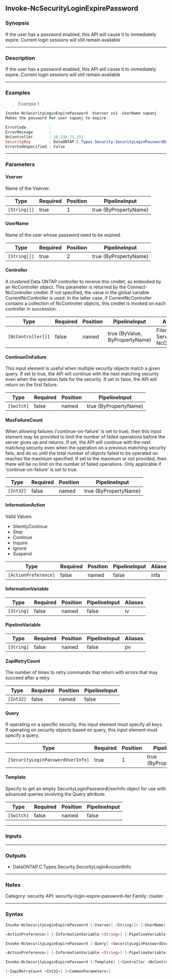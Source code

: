 Invoke-NcSecurityLoginExpirePassword
------------------------------------

### Synopsis
If the user has a password enabled, this API will cause it to immediately expire. Current login sessions will still remain available

---

### Description

If the user has a password enabled, this API will cause it to immediately expire. Current login sessions will still remain available

---

### Examples
> Example 1

```PowerShell
Invoke-NcSecurityLoginExpirePassword -Vserver vs1 -UserName sapanj
Makes the password for user sapanj to expire

ErrorCode          :
ErrorMessage       :
NcController       : 10.238.73.251
SecurityKey        : DataONTAP.C.Types.Security.SecurityLoginPasswordUserInfo
ErrorCodeSpecified : False

```

---

### Parameters
#### **Vserver**
Name of the Vserver.

|Type        |Required|Position|PipelineInput        |
|------------|--------|--------|---------------------|
|`[String[]]`|true    |1       |true (ByPropertyName)|

#### **UserName**
Name of the user whose password need to be expired.

|Type        |Required|Position|PipelineInput        |
|------------|--------|--------|---------------------|
|`[String[]]`|true    |2       |true (ByPropertyName)|

#### **Controller**
A clustered Data ONTAP controller to receive this cmdlet, as embodied by an NcController object.  This parameter is returned by the Connect-NcController cmdlet.  If not specified, the value in the global variable CurrentNcController is used.  In the latter case, if CurrentNcController contains a collection of NcController objects, this cmdlet is invoked on each controller in succession.

|Type              |Required|Position|PipelineInput                 |Aliases                          |
|------------------|--------|--------|------------------------------|---------------------------------|
|`[NcController[]]`|false   |named   |true (ByValue, ByPropertyName)|Filer<br/>Server<br/>NcController|

#### **ContinueOnFailure**
This input element is useful when multiple security objects match a given query. If set to true, the API will continue with the next matching security even when the operation fails for the security. If set to false, the API will return on the first failure.

|Type      |Required|Position|PipelineInput        |
|----------|--------|--------|---------------------|
|`[Switch]`|false   |named   |true (ByPropertyName)|

#### **MaxFailureCount**
When allowing failures ('continue-on-failure' is set to true), then this input element may be provided to limit the number of failed operations before the server gives up and returns. If set, the API will continue with the next matching security even when the operation on a previous matching security fails, and do so until the total number of objects failed to be operated on reaches the maximum specified. If set to the maximum or not provided, then there will be no limit on the number of failed operations. Only applicable if 'continue-on-failure' is set to true.

|Type     |Required|Position|PipelineInput        |
|---------|--------|--------|---------------------|
|`[Int32]`|false   |named   |true (ByPropertyName)|

#### **InformationAction**

Valid Values:

* SilentlyContinue
* Stop
* Continue
* Inquire
* Ignore
* Suspend

|Type                |Required|Position|PipelineInput|Aliases|
|--------------------|--------|--------|-------------|-------|
|`[ActionPreference]`|false   |named   |false        |infa   |

#### **InformationVariable**

|Type      |Required|Position|PipelineInput|Aliases|
|----------|--------|--------|-------------|-------|
|`[String]`|false   |named   |false        |iv     |

#### **PipelineVariable**

|Type      |Required|Position|PipelineInput|Aliases|
|----------|--------|--------|-------------|-------|
|`[String]`|false   |named   |false        |pv     |

#### **ZapiRetryCount**
The number of times to retry commands that return with errors that may succeed after a retry

|Type     |Required|Position|PipelineInput|
|---------|--------|--------|-------------|
|`[Int32]`|false   |named   |false        |

#### **Query**
If operating on a specific security, this input element must specify all keys. If operating on security objects based on query, this input element must specify a query.

|Type                             |Required|Position|PipelineInput        |
|---------------------------------|--------|--------|---------------------|
|`[SecurityLoginPasswordUserInfo]`|true    |1       |true (ByPropertyName)|

#### **Template**
Specify to get an empty SecurityLoginPasswordUserInfo object for use with advanced queries involving the Query attribute.

|Type      |Required|Position|PipelineInput|
|----------|--------|--------|-------------|
|`[Switch]`|false   |named   |false        |

---

### Inputs

---

### Outputs
* DataONTAP.C.Types.Security.SecurityLoginAccountInfo

---

### Notes
Category: security
API: security-login-expire-password-iter
Family: cluster

---

### Syntax
```PowerShell
Invoke-NcSecurityLoginExpirePassword [-Vserver] <String[]> [-UserName] <String[]> [-Controller <NcController[]>] [-ContinueOnFailure] [-MaxFailureCount <Int32>] [-InformationAction 
```
```PowerShell
<ActionPreference>] [-InformationVariable <String>] [-PipelineVariable <String>] [-ZapiRetryCount <Int32>] [<CommonParameters>]
```
```PowerShell
Invoke-NcSecurityLoginExpirePassword [-Query] <SecurityLoginPasswordUserInfo> [-Controller <NcController[]>] [-ContinueOnFailure] [-MaxFailureCount <Int32>] [-InformationAction 
```
```PowerShell
<ActionPreference>] [-InformationVariable <String>] [-PipelineVariable <String>] [-ZapiRetryCount <Int32>] [<CommonParameters>]
```
```PowerShell
Invoke-NcSecurityLoginExpirePassword [-Template] [-Controller <NcController[]>] [-InformationAction <ActionPreference>] [-InformationVariable <String>] [-PipelineVariable <String>] 
```
```PowerShell
[-ZapiRetryCount <Int32>] [<CommonParameters>]
```

